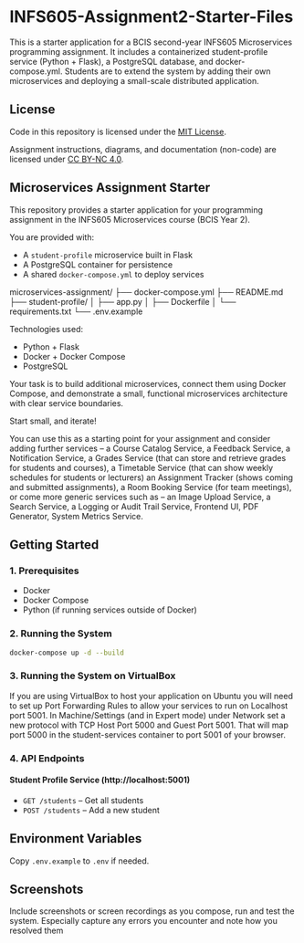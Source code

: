 # INFS605-Assignment2-Starter-Files
This is a starter application for a BCIS second-year INFS605 Microservices programming assignment. It includes a containerized student-profile service (Python + Flask), a PostgreSQL database, and docker-compose.yml. Students are to extend the system by adding their own microservices and deploying a small-scale distributed application.

## License

Code in this repository is licensed under the [MIT License](LICENSE).

Assignment instructions, diagrams, and documentation (non-code) are licensed under [CC BY-NC 4.0](https://creativecommons.org/licenses/by-nc/4.0/).

## Microservices Assignment Starter

This repository provides a starter  application for your programming assignment in the INFS605 Microservices course (BCIS Year 2).

You are provided with:
- A `student-profile` microservice built in Flask
- A PostgreSQL container for persistence
- A shared `docker-compose.yml` to deploy services

microservices-assignment/
├── docker-compose.yml
├── README.md
├── student-profile/
│   ├── app.py
│   ├── Dockerfile
│   └── requirements.txt
└── .env.example

Technologies used:
- Python + Flask
- Docker + Docker Compose
- PostgreSQL

Your task is to build additional microservices, connect them using Docker Compose, and demonstrate a small, functional microservices architecture with clear service boundaries.

Start small, and iterate!

You can use this as a starting point for your assignment and consider adding further services – a Course Catalog Service, a Feedback Service, a Notification Service, a Grades Service (that can store and retrieve grades for students and courses), a Timetable Service	(that can show weekly schedules for students or lecturers) an Assignment Tracker (shows coming and submitted assignments), a Room Booking Service (for team meetings), or come more generic services such as – an Image Upload Service, a Search Service, a Logging or Audit Trail Service, Frontend UI, PDF Generator, System Metrics Service.

## Getting Started

### 1. Prerequisites
- Docker
- Docker Compose
- Python (if running services outside of Docker)

### 2. Running the System
```bash
docker-compose up -d --build
```

### 3. Running the System on VirtualBox

If you are using VirtualBox to host your application on Ubuntu you will need to set up Port Forwarding Rules to allow your services to run on Localhost port 5001. In Machine/Settings (and in Expert mode) under Network set a new protocol with TCP Host Port 5000 and Guest Port 5001. That will map port 5000 in the student-services container to port 5001 of your browser.

### 4. API Endpoints

#### Student Profile Service (http://localhost:5001)
- `GET /students` – Get all students
- `POST /students` – Add a new student

## Environment Variables

Copy `.env.example` to `.env` if needed.

## Screenshots

Include screenshots or screen recordings as you compose, run and test the system. Especially capture any errors you encounter and note how you resolved them


